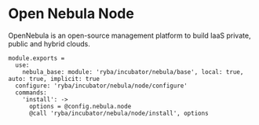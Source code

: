 
# Open Nebula Node

OpenNebula is an open-source management platform to build IaaS private, public and hybrid clouds.

    module.exports =
      use:
        nebula_base: module: 'ryba/incubator/nebula/base', local: true, auto: true, implicit: true
      configure: 'ryba/incubator/nebula/node/configure'
      commands:
        'install': ->
          options = @config.nebula.node
          @call 'ryba/incubator/nebula/node/install', options
